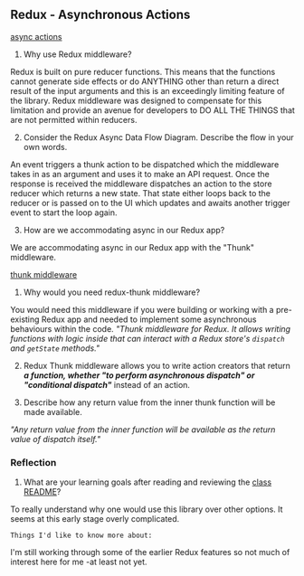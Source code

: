 ## Redux - Asynchronous Actions

[async actions](https://redux.js.org/advanced/asyncactions)

1. Why use Redux middleware?

Redux is built on pure reducer functions. This means that the functions cannot generate side effects or do ANYTHING other than return a direct result of the input arguments and this is an exceedingly limiting feature of the library. Redux middleware was designed to compensate for this limitation and provide an avenue for developers to DO ALL THE THINGS that are not permitted within reducers.

2. Consider the Redux Async Data Flow Diagram. Describe the flow in your own words.

An event triggers a thunk action to be dispatched which the middleware takes in as an argument and uses it to make an API request. Once the response is received the middleware dispatches an action to the store reducer which returns a new state. That state either loops back to the reducer or is passed on to the UI which updates and awaits another trigger event to start the loop again.

3. How are we accommodating async in our Redux app?

We are accommodating async in our Redux app with the "Thunk" middleware. 

[thunk middleware](https://github.com/reduxjs/redux-thunk)
1. Why would you need redux-thunk middleware?

You would need this middleware if you were building or working with a pre-existing Redux app and needed to implement some asynchronous behaviours within the code. _"Thunk middleware for Redux. It allows writing functions with logic inside that can interact with a Redux store's `dispatch` and `getState` methods."_

2. Redux Thunk middleware allows you to write action creators that return **_a function, whether "to perform asynchronous dispatch" or "conditional dispatch"_** instead of an action.

3. Describe how any return value from the inner thunk function will be made available.

_"Any return value from the inner function will be available as the return value of dispatch itself."_


### Reflection


1. What are your learning goals after reading and reviewing the [class README](https://codefellows.github.io/code-401-javascript-guide/curriculum/class-38/)?

To really understand why one would use this library over other options. It seems at this early stage overly complicated.

`Things I'd like to know more about:`

I'm still working through some of the earlier Redux features so not much of interest here for me -at least not yet.
